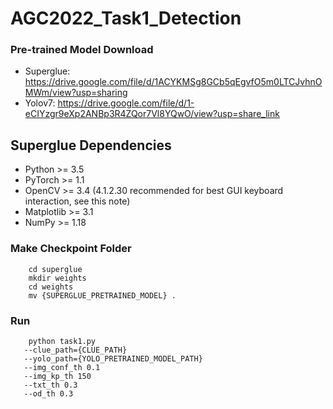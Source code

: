 # AGC2022_Task1_Detection
### Pre-trained Model Download
- Superglue: https://drive.google.com/file/d/1ACYKMSg8GCb5qEgvfO5m0LTCJvhnOMWm/view?usp=sharing
- Yolov7: https://drive.google.com/file/d/1-eCIYzgr9eXp2ANBp3R4ZQor7Vl8YQwO/view?usp=share_link

## Superglue Dependencies  
- Python >= 3.5   
- PyTorch >= 1.1   
- OpenCV >= 3.4 (4.1.2.30 recommended for best GUI keyboard interaction, see this note)   
- Matplotlib >= 3.1   
- NumPy >= 1.18   

### Make Checkpoint Folder
``` 
    cd superglue
    mkdir weights
    cd weights
    mv {SUPERGLUE_PRETRAINED_MODEL} .
```

### Run
```
    python task1.py
   --clue_path={CLUE_PATH}
   --yolo_path={YOLO_PRETRAINED_MODEL_PATH}
   --img_conf_th 0.1 
   --img_kp_th 150 
   --txt_th 0.3 
   --od_th 0.3 
```
